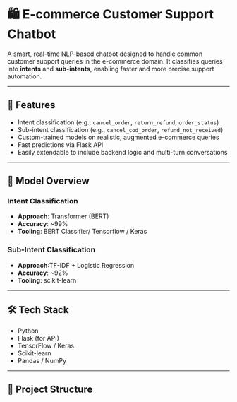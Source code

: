 # 🛍️ E-commerce Customer Support Chatbot

A smart, real-time NLP-based chatbot designed to handle common customer support queries in the e-commerce domain. It classifies queries into **intents** and **sub-intents**, enabling faster and more precise support automation.

---

## 🚀 Features

- Intent classification (e.g., `cancel_order`, `return_refund`, `order_status`)
- Sub-intent classification (e.g., `cancel_cod_order`, `refund_not_received`)
- Custom-trained models on realistic, augmented e-commerce queries
- Fast predictions via Flask API
- Easily extendable to include backend logic and multi-turn conversations

---

## 🧠 Model Overview

### Intent Classification
- **Approach**: Transformer (BERT)
- **Accuracy**: ~99%
- **Tooling**: BERT Classifier/ Tensorflow / Keras

### Sub-Intent Classification
- **Approach**:TF-IDF + Logistic Regression
- **Accuracy**: ~92%
- **Tooling**: scikit-learn

---

## 🛠️ Tech Stack

- Python
- Flask (for API)
- TensorFlow / Keras
- Scikit-learn
- Pandas / NumPy

---

## 📁 Project Structure
